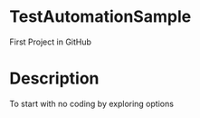 # TestAutomationSample
First Project in GitHub
# Description
To start with no coding by exploring options
